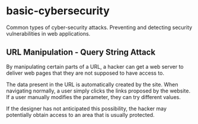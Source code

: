 # basic-cybersecurity
Common types of cyber-security attacks. Preventing and detecting security vulnerabilities in web applications.

## URL Manipulation - Query String Attack
By manipulating certain parts of a URL, a hacker can get a web server to deliver web pages that they are not supposed to have access to.

The data present in the URL is automatically created by the site. When navigating normally, a user simply clicks the links proposed by the website. If a user manually modifies the parameter, they can try different values.

If the designer has not anticipated this possibility, the hacker may potentially obtain access to an area that is usually protected.